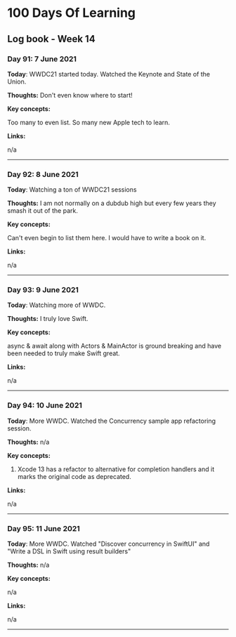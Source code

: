 # 100 Days Of Learning

## Log book - Week 14

### Day 91: 7 June 2021

**Today**: WWDC21 started today. Watched the Keynote and State of the Union.

**Thoughts:** Don't even know where to start!

**Key concepts:**

Too many to even list. So many new Apple tech to learn.

**Links:**

n/a

---

### Day 92: 8 June 2021

**Today**: Watching a ton of WWDC21 sessions

**Thoughts:** I am not normally on a dubdub high but every few years they smash it out of the park.

**Key concepts:**

Can't even begin to list them here. I would have to write a book on it.

**Links:**

n/a

---

### Day 93: 9 June 2021

**Today**: Watching more of WWDC.

**Thoughts:** I truly love Swift.

**Key concepts:**

async & await along with Actors & MainActor is ground breaking and have been needed to truly make Swift great.

**Links:**

n/a

---

### Day 94: 10 June 2021

**Today**: More WWDC. Watched the Concurrency sample app refactoring session.

**Thoughts:** n/a

**Key concepts:**

1. Xcode 13 has a refactor to alternative for completion handlers and it marks the original code as deprecated.

**Links:**

n/a

---

### Day 95: 11 June 2021

**Today**: More WWDC.
Watched "Discover concurrency in SwiftUI" and "Write a DSL in Swift using result builders"

**Thoughts:** n/a

**Key concepts:**

n/a

**Links:**

n/a

---
